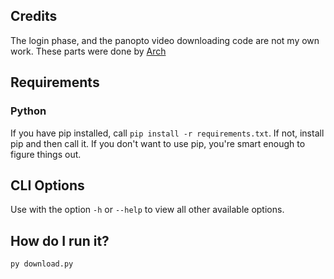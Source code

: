 ## Credits
The login phase, and the panopto video downloading code are not my own work.
These parts were done by [Arch](https://github.com/ArchGryphon9362)

## Requirements

### Python

If you have pip installed, call `pip install -r requirements.txt`.
If not, install pip and then call it.
If you don't want to use pip, you're smart enough to figure things out.

## CLI Options

Use with the option `-h` or `--help` to view all other available options.

## How do I run it?

`py download.py`
